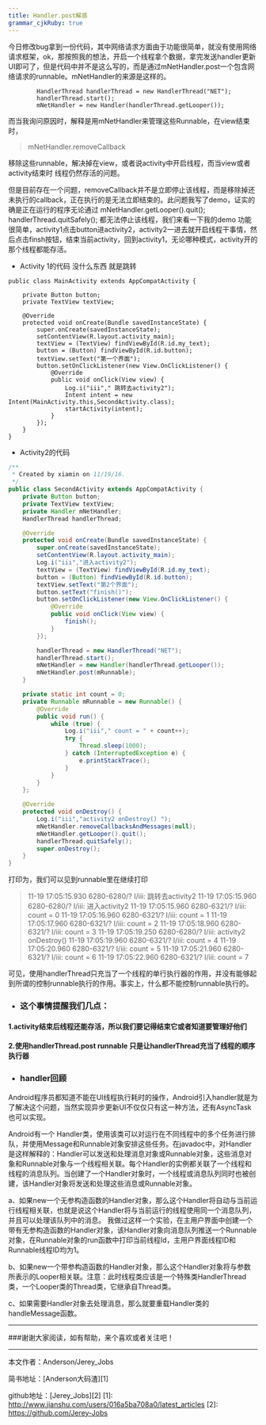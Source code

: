 ```yaml
---
title: Handler.post解惑
grammar_cjkRuby: true
---
```

今日修改bug拿到一份代码，其中网络请求方面由于功能很简单，就没有使用网络请求框架，ok，那按照我的想法，开启一个线程拿个数据，拿完发送handler更新UI即可了，但是代码中并不是这么写的，而是通过mNetHandler.post一个包含网络请求的runnable。mNetHandler的来源是这样的。

``` stylus
        HandlerThread handlerThread = new HandlerThread("NET");
        handlerThread.start();
        mNetHandler = new Handler(handlerThread.getLooper());
```
而当我询问原因时，解释是用mNetHandler来管理这些Runnable，在view结束时，
> mNetHandler.removeCallback

移除这些runnable，解决掉在view，或者说activity中开启线程，而当view或者activity结束时 线程仍然存活的问题。

但是目前存在一个问题，removeCallback并不是立即停止该线程，而是移除掉还未执行的callback，正在执行的是无法立即结束的。此问题我写了demo，证实的确是正在运行的程序无论通过
mNetHandler.getLooper().quit();
handlerThread.quitSafely();
都无法停止该线程，我们来看一下我的demo
功能很简单，activity1点击button进activity2，activity2一进去就开启线程干事情，然后点击finsh按钮，结束当前activity，回到activity1，无论哪种模式，activity开的那个线程都能存活。

- Activity 1的代码 没什么东西  就是跳转
``` stylus
public class MainActivity extends AppCompatActivity {

    private Button button;
    private TextView textView;

    @Override
    protected void onCreate(Bundle savedInstanceState) {
        super.onCreate(savedInstanceState);
        setContentView(R.layout.activity_main);
        textView = (TextView) findViewById(R.id.my_text);
        button = (Button) findViewById(R.id.button);
        textView.setText("第一个界面");
        button.setOnClickListener(new View.OnClickListener() {
            @Override
            public void onClick(View view) {
                Log.i("iii"," 跳转去activity2");
                Intent intent = new Intent(MainActivity.this,SecondActivity.class);
                startActivity(intent);
            }
        });
    }
}
```

- Activity2的代码

``` java
/**
 * Created by xiamin on 11/19/16.
 */
public class SecondActivity extends AppCompatActivity {
    private Button button;
    private TextView textView;
    private Handler mNetHandler;
    HandlerThread handlerThread;

    @Override
    protected void onCreate(Bundle savedInstanceState) {
        super.onCreate(savedInstanceState);
        setContentView(R.layout.activity_main);
        Log.i("iii","进入activity2");
        textView = (TextView) findViewById(R.id.my_text);
        button = (Button) findViewById(R.id.button);
        textView.setText("第2个界面");
        button.setText("finish()");
        button.setOnClickListener(new View.OnClickListener() {
            @Override
            public void onClick(View view) {
                finish();
            }
        });

        handlerThread = new HandlerThread("NET");
        handlerThread.start();
        mNetHandler = new Handler(handlerThread.getLooper());
        mNetHandler.post(mRunnable);
    }

    private static int count = 0;
    private Runnable mRunnable = new Runnable() {
        @Override
        public void run() {
            while (true) {
                Log.i("iii"," count = " + count++);
                try {
                    Thread.sleep(1000);
                } catch (InterruptedException e) {
                    e.printStackTrace();
                }
            }
        }
    };

    @Override
    protected void onDestroy() {
        Log.i("iii","activity2 onDestroy() ");
        mNetHandler.removeCallbacksAndMessages(null);
        mNetHandler.getLooper().quit();
        handlerThread.quitSafely();
        super.onDestroy();
    }
}
```
 打印为，我们可以见到runnable里在继续打印
 

> 11-19 17:05:15.930 6280-6280/? I/iii:  跳转去activity2
11-19 17:05:15.960 6280-6280/? I/iii: 进入activity2
11-19 17:05:15.960 6280-6321/? I/iii:  count = 0
11-19 17:05:16.960 6280-6321/? I/iii:  count = 1
11-19 17:05:17.960 6280-6321/? I/iii:  count = 2
11-19 17:05:18.960 6280-6321/? I/iii:  count = 3
11-19 17:05:19.250 6280-6280/? I/iii: activity2 onDestroy() 
11-19 17:05:19.960 6280-6321/? I/iii:  count = 4
11-19 17:05:20.960 6280-6321/? I/iii:  count = 5
11-19 17:05:21.960 6280-6321/? I/iii:  count = 6
11-19 17:05:22.960 6280-6321/? I/iii:  count = 7

可见，使用handlerThread只充当了一个线程的单行执行器的作用，并没有能够起到所谓的控制runnable执行的作用。事实上，什么都不能控制runnable执行的。
- ### 这个事情提醒我们几点：
#### **1.activity结束后线程还能存活，所以我们要记得结束它或者知道要管理好他们**
#### **2.使用handlerThread.post runnable 只是让handlerThread充当了线程的顺序执行器**


- ### handler回顾

Android程序员都知道不能在UI线程执行耗时的操作，Android引入handler就是为了解决这个问题，当然实现异步更新UI不仅仅只有这一种方法，还有AsyncTask也可以实现。

Android有一个 Handler类，使用该类可以对运行在不同线程中的多个任务进行排队，并使用Message和Runnable对象安排这些任务。在javadoc中，对Handler是这样解释的：Handler可以发送和处理消息对象或Runnable对象，这些消息对象和Runnable对象与一个线程相关联。每个Handler的实例都关联了一个线程和线程的消息队列。当创建了一个Handler对象时，一个线程或消息队列同时也被创建，该Handler对象将发送和处理这些消息或Runnable对象。

a、如果new一个无参构造函数的Handler对象，那么这个Handler将自动与当前运行线程相关联，也就是说这个Handler将与当前运行的线程使用同一个消息队列，并且可以处理该队列中的消息。
    我做过这样一个实验，在主用户界面中创建一个带有无参构造函数的Handler对象，该Handler对象向消息队列推送一个Runnable对象，在Runnable对象的run函数中打印当前线程Id，主用户界面线程ID和Runnable线程ID均为1。
    
b、如果new一个带参构造函数的Handler对象，那么这个Handler对象将与参数所表示的Looper相关联。注意：此时线程类应该是一个特殊类HandlerThread类，一个Looper类的Thread类，它继承自Thread类。

c、如果需要Handler对象去处理消息，那么就要重载Handler类的handleMessage函数。

 ----------
 ###谢谢大家阅读，如有帮助，来个喜欢或者关注吧！

 ----------
 本文作者：Anderson/Jerey_Jobs

 简书地址：[Anderson大码渣][1]

 github地址：[Jerey_Jobs][2]
  [1]: http://www.jianshu.com/users/016a5ba708a0/latest_articles
  [2]: https://github.com/Jerey-Jobs

